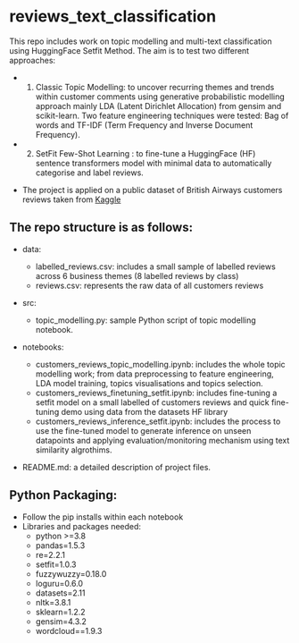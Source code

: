 # reviews_text_classification
This repo includes work on topic modelling and multi-text classification using HuggingFace Setfit Method. The aim is to test two different approaches:
- 1)  Classic Topic Modelling: to uncover recurring themes and trends within customer comments using generative probabilistic modelling approach mainly LDA (Latent Dirichlet Allocation) from gensim and scikit-learn. Two feature engineering techniques were tested: Bag of words and TF-IDF (Term Frequency and Inverse Document Frequency).
- 2)  SetFit Few-Shot Learning : to fine-tune a HuggingFace (HF) sentence transformers model with minimal data to automatically categorise and label reviews.

* The project is applied on a public dataset of British Airways customers reviews taken from [Kaggle](https://www.kaggle.com/datasets/okechukwuobiahu/british-airways-reviews/data)
        
## The repo structure is as follows: 
- data:
  - labelled_reviews.csv: includes a small sample of labelled reviews across 6 business themes (8 labelled reviews by class)
  - reviews.csv: represents the raw data of all customers reviews
 
- src:
  - topic_modelling.py: sample Python script of topic modelling notebook.
 
- notebooks:
  - customers_reviews_topic_modelling.ipynb: includes the whole topic modelling work; from data preprocessing to feature engineering, LDA model training, topics visualisations and topics selection.
  - customers_reviews_finetuning_setfit.ipynb: includes fine-tuning a setfit model on a small labelled of customers reviews and quick fine-tuning demo using data from the datasets HF library 
  - customers_reviews_inference_setfit.ipynb: includes the process to use the fine-tuned model to generate inference on unseen datapoints and applying evaluation/monitoring mechanism using text similarity algrothims.
- README.md: a detailed description of project files.

## Python Packaging:
- Follow the pip installs within each notebook
- Libraries and packages needed:
  - python >=3.8
  - pandas=1.5.3
  - re=2.2.1
  - setfit=1.0.3
  - fuzzywuzzy=0.18.0
  - loguru=0.6.0
  - datasets=2.11
  - nltk=3.8.1
  - sklearn=1.2.2
  - gensim=4.3.2
  - wordcloud==1.9.3
